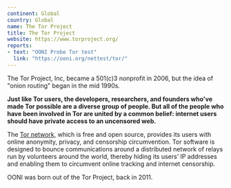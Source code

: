 ```yaml
---
continent: Global
country: Global
name: The Tor Project
title: The Tor Project
website: https://www.torproject.org/
reports:
- text: "OONI Probe Tor test"
  link: "https://ooni.org/nettest/tor/"
---
```


The Tor Project, Inc, became a 501(c)3 nonprofit in 2006, but the idea of "onion routing" began in the mid 1990s.

**Just like Tor users, the developers, researchers, and founders who've made Tor possible are a diverse group of people. But all of the people who have been involved in Tor are united by a common belief: internet users should have private access to an uncensored web.**

The [Tor network](https://www.torproject.org/), which is free and open source, provides its users with online anonymity, privacy, and censorship circumvention. Tor software is designed to bounce communications around a distributed network of relays run by volunteers around the world, thereby hiding its users’ IP addresses and enabling them to circumvent online tracking and internet censorship.

OONI was born out of the Tor Project, back in 2011. 

